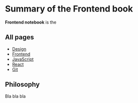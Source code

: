 # Summary of the Frontend book

**Frontend notebook** is the <ProjectDescription/>

## All pages

* [Design](/design)
* [Frontend](/frontend/)
* [JavaScript](/javascript/)
* [React](/react/)
* [Git](/git/)


## Philosophy

Bla bla bla

